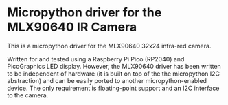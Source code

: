 # Micropython driver for the MLX90640 IR Camera

This is a micropython driver for the MLX90640 32x24 infra-red camera.

Written for and tested using a Raspberry Pi Pico (RP2040) and PicoGraphics LED display. However, the MLX90640 driver has been written to be independent of hardware (it is built on top of the the micropython I2C abstraction) and can be easily ported to another micropython-enabled device. The only requirement is floating-point support and an I2C interface to the camera.